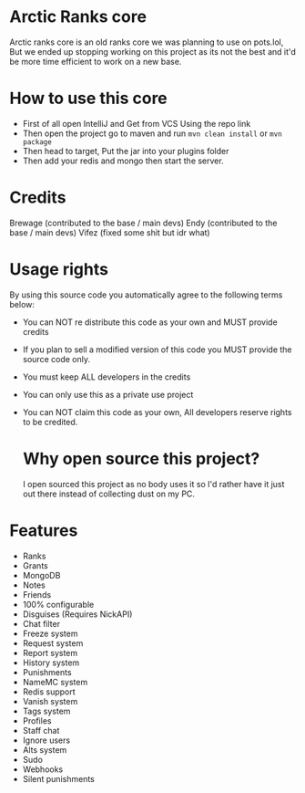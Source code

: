 # Arctic Ranks core
Arctic ranks core is an old ranks core we was planning to use on pots.lol, But we ended up stopping working on this project as its not the best and it'd be more time efficient to work on a new base.

# How to use this core
- First of all open IntelliJ and Get from VCS Using the repo link
- Then open the project go to maven and run `mvn clean install` or `mvn package`
- Then head to target, Put the jar into your plugins folder
- Then add your redis and mongo then start the server.

# Credits
Brewage (contributed to the base / main devs)
Endy (contributed to the base / main devs)
Vifez (fixed some shit but idr what)

# Usage rights
By using this source code you automatically agree to the following terms below:
- You can NOT re distribute this code as your own and MUST provide credits
- If you plan to sell a modified version of this code you MUST provide the source code only.
- You must keep ALL developers in the credits
- You can only use this as a private use project
- You can NOT claim this code as your own, All developers reserve rights to be credited.

  # Why open source this project?
  I open sourced this project as no body uses it so I'd rather have it just out there instead of collecting dust on my PC.

# Features
  - Ranks
  - Grants
  - MongoDB
  - Notes
  - Friends
  - 100% configurable
  - Disguises (Requires NickAPI)
  - Chat filter
  - Freeze system
  - Request system
  - Report system
  - History system
  - Punishments
  - NameMC system
  - Redis support
  - Vanish system
  - Tags system
  - Profiles
  - Staff chat
  - Ignore users
  - Alts system
  - Sudo
  - Webhooks
  - Silent punishments 
